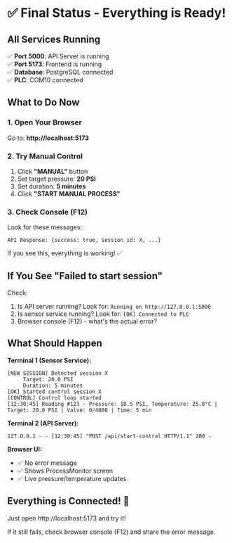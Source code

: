 # ✅ Final Status - Everything is Ready!

## All Services Running

✅ **Port 5000**: API Server is running  
✅ **Port 5173**: Frontend is running  
✅ **Database**: PostgreSQL connected  
✅ **PLC**: COM10 connected  

## What to Do Now

### 1. Open Your Browser
Go to: **http://localhost:5173**

### 2. Try Manual Control
1. Click **"MANUAL"** button
2. Set target pressure: **20 PSI**
3. Set duration: **5 minutes**
4. Click **"START MANUAL PROCESS"**

### 3. Check Console (F12)
Look for these messages:
```
API Response: {success: true, session_id: X, ...}
```

If you see this, everything is working! ✅

## If You See "Failed to start session"

Check:
1. Is API server running? Look for: `Running on http://127.0.0.1:5000`
2. Is sensor service running? Look for: `[OK] Connected to PLC`
3. Browser console (F12) - what's the actual error?

## What Should Happen

**Terminal 1 (Sensor Service):**
```
[NEW SESSION] Detected session X
     Target: 20.0 PSI
     Duration: 5 minutes
[OK] Started control session X
[CONTROL] Control loop started
[12:30:45] Reading #123 - Pressure: 18.5 PSI, Temperature: 25.8°C | Target: 20.0 PSI | Valve: 0/4000 | Time: 5 min
```

**Terminal 2 (API Server):**
```
127.0.0.1 - - [12:30:45] "POST /api/start-control HTTP/1.1" 200 -
```

**Browser UI:**
- ✅ No error message
- ✅ Shows ProcessMonitor screen
- ✅ Live pressure/temperature updates

## Everything is Connected! 🎉

Just open http://localhost:5173 and try it!

If it still fails, check browser console (F12) and share the error message.

